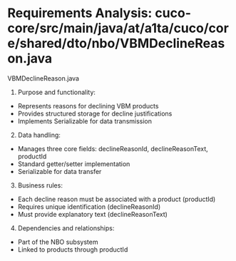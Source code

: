 # Requirements Analysis: cuco-core/src/main/java/at/a1ta/cuco/core/shared/dto/nbo/VBMDeclineReason.java

VBMDeclineReason.java
1. Purpose and functionality:
- Represents reasons for declining VBM products
- Provides structured storage for decline justifications
- Implements Serializable for data transmission

2. Data handling:
- Manages three core fields: declineReasonId, declineReasonText, productId
- Standard getter/setter implementation
- Serializable for data transfer

3. Business rules:
- Each decline reason must be associated with a product (productId)
- Requires unique identification (declineReasonId)
- Must provide explanatory text (declineReasonText)

4. Dependencies and relationships:
- Part of the NBO subsystem
- Linked to products through productId